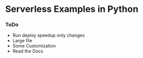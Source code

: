 # Serverless Examples in Python

### ToDo
- Run deploy speedup only changes
- Large file
- Some Customization 
- Read the Docs
